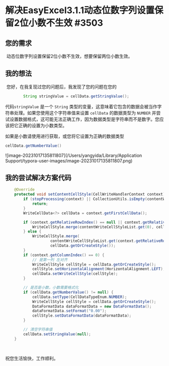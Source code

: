 # 解决EasyExcel3.1.1动态位数字列设置保留2位小数不生效 #3503

## 您的需求

​	动态位数字列设置保留2位小数不生效，想要保留两位小数生效。

## 我的想法

​	您好，在我复现过您的问题后，我发现了您的问题在您的

~~~java
        String stringValue = cellData.getStringValue();
~~~

代码`stringValue` 是一个 `String` 类型的变量，这意味着它包含的数据会被当作字符串处理。如果您使用这个字符串值来设置 `cellData` 的数据类型为 `NUMBER` 并尝试设置数据格式，这可能无法正确工作，因为数据类型是字符串而不是数字。您应该把它正确的设置为小数类型。

如果是小数请使用进行获取，或您将它设置为正确的数据类型

~~~java
cellData.getNumberValue()
~~~

![image-20231017135811807](/Users/yangyida/Library/Application Support/typora-user-images/image-20231017135811807.png)

## 我的尝试解决方案代码

~~~java
    @Override
    protected void setContentCellStyle(CellWriteHandlerContext context) {
        if (stopProcessing(context) || CollectionUtils.isEmpty(contentWriteCellStyleList)) {
            return;
        }
        WriteCellData<?> cellData = context.getFirstCellData();

        if (context.getRelativeRowIndex() == null || context.getRelativeRowIndex() <= 0) {
            WriteCellStyle.merge(contentWriteCellStyleList.get(0), cellData.getOrCreateStyle());
        } else {
            WriteCellStyle.merge(
                    contentWriteCellStyleList.get(context.getRelativeRowIndex() % contentWriteCellStyleList.size()),
                    cellData.getOrCreateStyle());
        }
        if (context.getColumnIndex() == 0) {
            // 是第一列 左对齐
            WriteCellStyle cellStyle = cellData.getOrCreateStyle();
            cellStyle.setHorizontalAlignment(HorizontalAlignment.LEFT);
            cellData.setWriteCellStyle(cellStyle);
        }

        // 是否是小数，小数需要格式化
        if (cellData.getNumberValue() != null) {
            cellData.setType(CellDataTypeEnum.NUMBER);
            WriteCellStyle cellStyle = cellData.getOrCreateStyle();
            DataFormatData dataFormatData = new DataFormatData();
            dataFormatData.setFormat("0.00");
            cellStyle.setDataFormatData(dataFormatData);
        }

        // 清空字符串值
        cellData.setStringValue(null);
    }

  
~~~



祝您生活愉快，工作顺利。